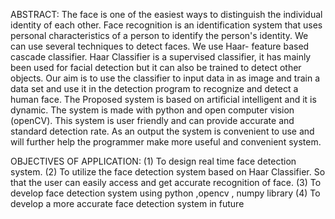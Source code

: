 ABSTRACT:
The face is one of the easiest ways to distinguish the individual identity of each other.
Face recognition is an identification system that uses personal characteristics of a person to
identify the person's identity. We can use several techniques to detect faces. We use Haar-
feature based cascade classifier. Haar Classifier is a supervised classifier, it has mainly been
used for facial detection but it can also be trained to detect other objects. Our aim is to use the
classifier to input data in as image and train a data set and use it in the detection program to
recognize and detect a human face. The Proposed system is based on artificial intelligent and
it is dynamic. The system is made with python and open computer vision (openCV). This
system is user friendly and can provide accurate and standard detection rate. As an output the
system is convenient to use and will further help the programmer make more useful and
convenient system.

OBJECTIVES OF APPLICATION:
(1) To design real time face detection system.
(2) To utilize the face detection system based on Haar Classifier. So that the user can
easily access and get accurate recognition of face.
(3) To develop face detection system using python ,opencv , numpy library
(4) To develop a more accurate face detection system in future
